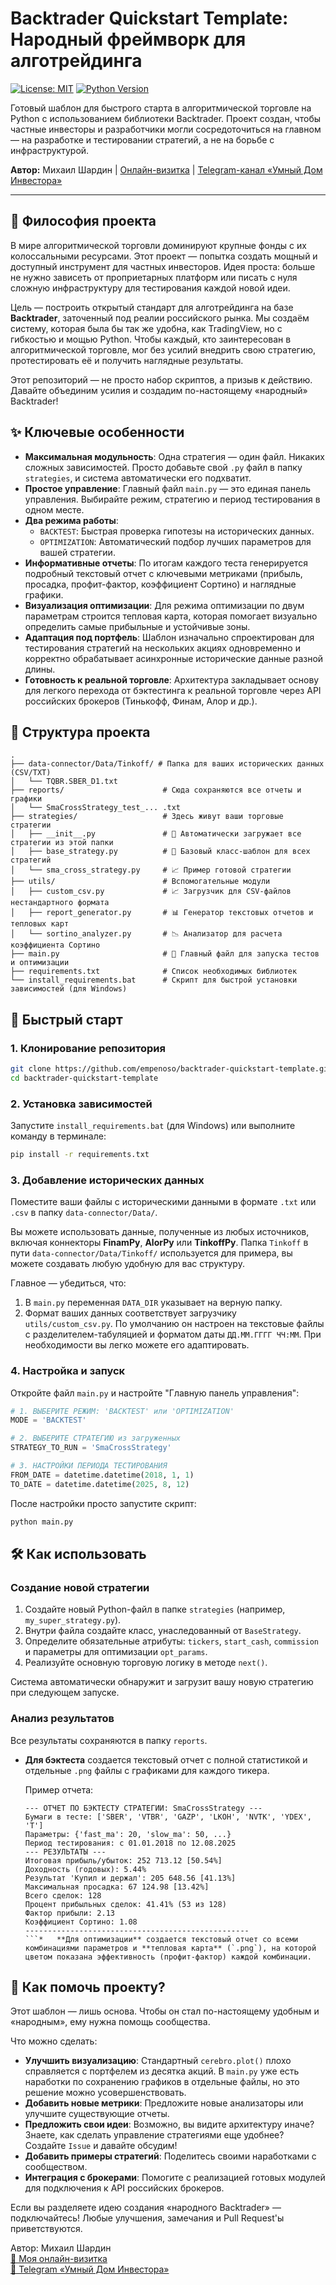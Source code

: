 # Backtrader Quickstart Template: Народный фреймворк для алготрейдинга

[![License: MIT](https://img.shields.io/badge/License-MIT-yellow.svg)](https://opensource.org/licenses/MIT)
[![Python Version](https://img.shields.io/badge/python-3.8%2B-blue.svg)](https://www.python.org/downloads/)

Готовый шаблон для быстрого старта в алгоритмической торговле на Python с использованием библиотеки Backtrader. Проект создан, чтобы частные инвесторы и разработчики могли сосредоточиться на главном — на разработке и тестировании стратегий, а не на борьбе с инфраструктурой.

**Автор:** Михаил Шардин | [Онлайн-визитка](https://shardin.name/) | [Telegram-канал «Умный Дом Инвестора»](https://t.me/shardin_invest_notes)

---

## 🎯 Философия проекта

В мире алгоритмической торговли доминируют крупные фонды с их колоссальными ресурсами. Этот проект — попытка создать мощный и доступный инструмент для частных инвесторов. Идея проста: больше не нужно зависеть от проприетарных платформ или писать с нуля сложную инфраструктуру для тестирования каждой новой идеи.

Цель — построить открытый стандарт для алготрейдинга на базе **Backtrader**, заточенный под реалии российского рынка. Мы создаём систему, которая была бы так же удобна, как TradingView, но с гибкостью и мощью Python. Чтобы каждый, кто заинтересован в алгоритмической торговле, мог без усилий внедрить свою стратегию, протестировать её и получить наглядные результаты.

Этот репозиторий — не просто набор скриптов, а призыв к действию. Давайте объединим усилия и создадим по-настоящему «народный» Backtrader!

## ✨ Ключевые особенности

*   **Максимальная модульность**: Одна стратегия — один файл. Никаких сложных зависимостей. Просто добавьте свой `.py` файл в папку `strategies`, и система автоматически его подхватит.
*   **Простое управление**: Главный файл `main.py` — это единая панель управления. Выбирайте режим, стратегию и период тестирования в одном месте.
*   **Два режима работы**:
    *   `BACKTEST`: Быстрая проверка гипотезы на исторических данных.
    *   `OPTIMIZATION`: Автоматический подбор лучших параметров для вашей стратегии.
*   **Информативные отчеты**: По итогам каждого теста генерируется подробный текстовый отчет с ключевыми метриками (прибыль, просадка, профит-фактор, коэффициент Сортино) и наглядные графики.
*   **Визуализация оптимизации**: Для режима оптимизации по двум параметрам строится тепловая карта, которая помогает визуально определить самые прибыльные и устойчивые зоны.
*   **Адаптация под портфель**: Шаблон изначально спроектирован для тестирования стратегий на нескольких акциях одновременно и корректно обрабатывает асинхронные исторические данные разной длины.
*   **Готовность к реальной торговле**: Архитектура закладывает основу для легкого перехода от бэктестинга к реальной торговле через API российских брокеров (Тинькофф, Финам, Алор и др.).

## 📂 Структура проекта

```
.
├── data-connector/Data/Tinkoff/ # Папка для ваших исторических данных (CSV/TXT)
│   └── TQBR.SBER_D1.txt
├── reports/                      # Сюда сохраняются все отчеты и графики
│   └── SmaCrossStrategy_test_... .txt
├── strategies/                   # Здесь живут ваши торговые стратегии
│   ├── __init__.py               # 🚀 Автоматически загружает все стратегии из этой папки
│   ├── base_strategy.py          # 🧱 Базовый класс-шаблон для всех стратегий
│   └── sma_cross_strategy.py     # 📈 Пример готовой стратегии
├── utils/                        # Вспомогательные модули
│   ├── custom_csv.py             # 📈 Загрузчик для CSV-файлов нестандартного формата
│   ├── report_generator.py       # 📊 Генератор текстовых отчетов и тепловых карт
│   └── sortino_analyzer.py       # 📉 Анализатор для расчета коэффициента Сортино
├── main.py                       # 🚀 Главный файл для запуска тестов и оптимизации
├── requirements.txt              # Список необходимых библиотек
└── install_requirements.bat      # Скрипт для быстрой установки зависимостей (для Windows)
```

## 🚀 Быстрый старт

### 1. Клонирование репозитория
```bash
git clone https://github.com/empenoso/backtrader-quickstart-template.git
cd backtrader-quickstart-template
```

### 2. Установка зависимостей
Запустите `install_requirements.bat` (для Windows) или выполните команду в терминале:
```bash
pip install -r requirements.txt
```

### 3. Добавление исторических данных
Поместите ваши файлы с историческими данными в формате `.txt` или `.csv` в папку `data-connector/Data/`.

Вы можете использовать данные, полученные из любых источников, включая коннекторы **FinamPy**, **AlorPy** или **TinkoffPy**. Папка `Tinkoff` в пути `data-connector/Data/Tinkoff/` используется для примера, вы можете создавать любую удобную для вас структуру.

Главное — убедиться, что:
1.  В `main.py` переменная `DATA_DIR` указывает на верную папку.
2.  Формат ваших данных соответствует загрузчику `utils/custom_csv.py`. По умолчанию он настроен на текстовые файлы с разделителем-табуляцией и форматом даты `ДД.ММ.ГГГГ ЧЧ:ММ`. При необходимости вы легко можете его адаптировать.

### 4. Настройка и запуск
Откройте файл `main.py` и настройте "Главную панель управления":

```python
# 1. ВЫБЕРИТЕ РЕЖИМ: 'BACKTEST' или 'OPTIMIZATION'
MODE = 'BACKTEST'

# 2. ВЫБЕРИТЕ СТРАТЕГИЮ из загруженных
STRATEGY_TO_RUN = 'SmaCrossStrategy' 

# 3. НАСТРОЙКИ ПЕРИОДА ТЕСТИРОВАНИЯ
FROM_DATE = datetime.datetime(2018, 1, 1)
TO_DATE = datetime.datetime(2025, 8, 12)
```
После настройки просто запустите скрипт:
```bash
python main.py
```

## 🛠️ Как использовать

### Создание новой стратегии

1.  Создайте новый Python-файл в папке `strategies` (например, `my_super_strategy.py`).
2.  Внутри файла создайте класс, унаследованный от `BaseStrategy`.
3.  Определите обязательные атрибуты: `tickers`, `start_cash`, `commission` и параметры для оптимизации `opt_params`.
4.  Реализуйте основную торговую логику в методе `next()`.

Система автоматически обнаружит и загрузит вашу новую стратегию при следующем запуске.

### Анализ результатов

Все результаты сохраняются в папку `reports`.

*   **Для бэктеста** создается текстовый отчет с полной статистикой и отдельные `.png` файлы с графиками для каждого тикера.

    Пример отчета:
    ```
    --- ОТЧЕТ ПО БЭКТЕСТУ СТРАТЕГИИ: SmaCrossStrategy ---
    Бумаги в тесте: ['SBER', 'VTBR', 'GAZP', 'LKOH', 'NVTK', 'YDEX', 'T']
    Параметры: {'fast_ma': 20, 'slow_ma': 50, ...}
    Период тестирования: с 01.01.2018 по 12.08.2025
    --- РЕЗУЛЬТАТЫ ---
    Итоговая прибыль/убыток: 252 713.12 [50.54%]
    Доходность (годовых): 5.44%
    Результат 'Купил и держал': 205 648.56 [41.13%]
    Максимальная просадка: 67 124.98 [13.42%]
    Всего сделок: 128
    Процент прибыльных сделок: 41.41% (53 из 128)
    Фактор прибыли: 2.13
    Коэффициент Сортино: 1.08
    --------------------------------------------------
    ```*   **Для оптимизации** создается текстовый отчет со всеми комбинациями параметров и **тепловая карта** (`.png`), на которой цветом показана эффективность (профит-фактор) каждой комбинации.

## 🤝 Как помочь проекту?

Этот шаблон — лишь основа. Чтобы он стал по-настоящему удобным и «народным», ему нужна помощь сообщества.

Что можно сделать:
*   **Улучшить визуализацию**: Стандартный `cerebro.plot()` плохо справляется с портфелем из десятка акций. В `main.py` уже есть наработки по сохранению графиков в отдельные файлы, но это решение можно усовершенствовать.
*   **Добавить новые метрики**: Предложите новые анализаторы или улучшите существующие отчеты.
*   **Предложить свои идеи**: Возможно, вы видите архитектуру иначе? Знаете, как сделать управление стратегиями еще удобнее? Создайте `Issue` и давайте обсудим!
*   **Добавить примеры стратегий**: Поделитесь своими наработками с сообществом.
*   **Интеграция с брокерами**: Помогите с реализацией готовых модулей для подключения к API российских брокеров.

Если вы разделяете идею создания «народного Backtrader» — подключайтесь! Любые улучшения, замечания и Pull Request'ы приветствуются.

Автор: Михаил Шардин  
[🔗 Моя онлайн-визитка](https://shardin.name/?utm_source=github)  
[📢 Telegram «Умный Дом Инвестора»](https://t.me/+asaEcPax8o41MjQy)
